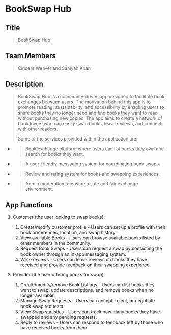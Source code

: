 # BookSwap Hub

## Title
> BookSwap Hub

## Team Members
> Cincear Weaver and Saniyah Khan 

## Description 
> BookSwap Hub is a community-driven app designed to facilitate book exchanges between users. The motivation behind this app is to promote
> reading, sustainability, and accessibility by enabling users to share books they no longer need and find books they want to read without
> purchasing new copies. The app aims to create a network of book lovers who can easily swap books, leave reviews, and connect with other readers.
> 
> Some of the services provided within the application are:
- > Book exchange platform where users can list books they own and search for books they want.
- > A user-friendly messaging system for coordinating book swaps.
- > Review and rating system for books and swapping experiences.
- > Admin moderation to ensure a safe and fair exchange environment.

## App Functions
1. Customer (the user looking to swap books):
    1. Create/modify customer profile - Users can set up a profile with their book preferences, location, and swap history.
    2. View available Books - Users can browse available books listed by other members in the community.
    3. Request Book Swaps - Users can request a swap by contacting the book owner through an in-app messaging system.
    4. Write reviews - Users can leave reviews on books they have received and provide feedback on their swapping experience.
       
2. Provider (the user offering books for swap):
    1. Create/modify/remove Book Listings - Users can list books they want to swap, update descriptions, and remove books when no longer available.
    2. Manage Swap Requests - Users can accept, reject, or negotiate book swap requests.
    3. View Swap statistics -  Users can track how many books they have swapped and any pending requests.
    4. Reply to reviews - Users can respond to feedback left by those who have received books from them.
  

